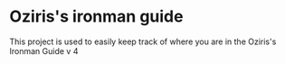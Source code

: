 # Oziris's ironman guide

This project is used to easily keep track of where you are in the Oziris's Ironman Guide v 4
